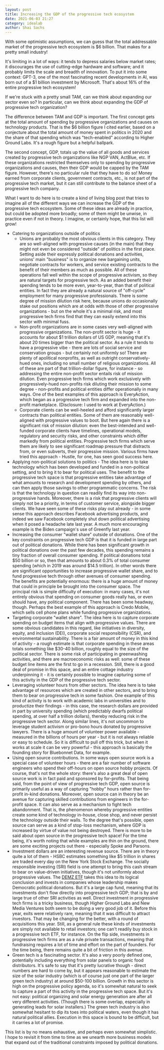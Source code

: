 ```yaml
---
layout: post
title: Increasing the GDP of the progressive tech ecosystem
date: 2021-06-03 21:27
category: idealab
author: Shai Sachs
---
```


With some optimistic assumptions, we can guess that the total addressable market of the progressive tech ecosystem is $6 billion. That makes for a pretty small industry!

It's limiting in a lot of ways: it tends to depress salaries below market rates; it discourages the use of cutting-edge hardware and software; and it probably limits the scale and breadth of innovation. To put it into some context: GPT-3, one of the most fascinating recent developments in AI, was born out of a $1 billion investment by Microsoft. That's about 16% of the entire progressive tech ecosystem!

If we're stuck with a pretty small TAM, can we think about expanding our sector even so? In particular, can we think about expanding the GDP of progressive tech organization?

The difference between TAM and GDP is important. The first concept gets at the total amount of spending by progressive organizations and causes on technology products. That is the $6 billion figure I cited earlier, based on a conjecture about the total amount of money spent in politics in 2020 and the share of that spending which was "tech-enabled" according to Higher Ground Labs. It's a rough figure but a helpful ballpark.

The second concept, GDP, totals up the value of all goods and services created by progressive tech organizations like NGP VAN, ActBlue, etc. If these organizations restricted themselves only to spending by progressive organizations and causes, then their GDP would be capped by the TAM figure. However, there's no particular rule that they have to do so! Money earned from corporate clients, government contracts, etc., is not part of the progressive tech market, but it can still contribute to the balance sheet of a progressive tech company.

What I want to do here is to create a kind of living blog post that tries to imagine all of the different ways we can increase the GDP of the progressive tech ecosystem. Some of these ideas are already in practice, but could be adopted more broadly; some of them might be unwise, in practice even if not in theory. I imagine, or certainly hope, that this list will grow!

* Catering to organizations outside of politics
  * Unions are probably the most obvious clients in this category. They are so well-aligned with progressive causes (in the main) that they might not even be considered "outside" of politics in the first place. Setting aside their expressly political donations and activities, unions' main "business" is to organize new bargaining units, negotiate contracts for workers, and service existing contracts to the benefit of their members as much as possible. All of these operations fall well within the scope of progressive activism, so they are natural targets for progressive tech. As an added benefit their spending tends to be more even, year-to-year, than that of political entities. In fact they are already a natural source of "off-cycle" employment for many progressive professionals. There is some degree of mission dilution risk here, because unions do occasionally stake out positions which are at odds with those of other progressive organizations - but on the whole it's a minimal risk, and most progressive tech firms find that they can easily extend into this sector with minimal fuss.
  * Non-profit organizations are in some cases very well-aligned with progressive organizations. The non-profit sector is huge - it accounts for about $1 trillion dollars of US GDP, meaning that it's about 20 times bigger than the political sector. As a rule it tends to have a progressive vibe - there are lots of social service and conservation groups - but certainly not uniformly so! There are plenty of apolitical nonprofits, as well as outright conservatively-hued ones, including no small number of religious organizations. All of these are part of that trillion-dollar figure, for instance - so addressing the entire non-profit sector entails risk of mission dilution. Even progressive tech firms which work exclusively with progressively-hued non-profits risk diluting their mission to some degree - non-profits and political entities differ operationally in many ways. One of the best examples of this approach is EveryAction, which began as a progressive tech firm and expanded into the non-profit marketplace. (Disclosure: I used to work at EveryAction.)
  * Corporate clients can be well-heeled and afford significantly larger contracts than political entities. Some of them are reasonably well-aligned with progressive values to boot. But here again there is a significant risk of mission dilution: even the best-intended and well-funded corporate clients have timelines, operational models, regulatory and security risks, and other constraints which differ markedly from political entities. Progressive tech firms which serve them are likely to see significant roadmap pressure that distracts from, or even subverts, their progressive mission. Various firms have tried this approach - Hustle, for one, has seen good success here.
* Applying non-political solutions to politics - The idea here is to take technology which has been developed and funded in a non-political setting, and to bring it to bear for political uses. The benefit to the progressive tech space is that progressive entities take advantage of what amounts to research and development spending by others, and can then apply those savings to other programmatic concerns. The risk is that the technology in question can readily find its way into non-progressive hands. Moreover, there is a risk that progressive clients will simply not be a priority, in terms of customer service, alongside bigger clients. We have seen some of these risks play out already - in some sense this approach describes Facebook advertising products, and indeed we saw Facebook completely shut down political advertising when it posed a headache late last year. A much more encouraging example is the Biden campaign's use of Greenfly last year.
* Increasing the consumer "wallet share" outside of donations. One of the key constraints on progressive tech GDP is that it is funded in large part out of political donations. While there has been significant growth in political donations over the past few decades, this spending remains a tiny fraction of overall consumer spending. If political donations total $50 billion or so, then that amounts to about 0.3% of total consumer spending (which in 2019 was around $14.5 trillion). In other words there are significant opportunities to increase progressive wallet share, and to fund progressive tech through other avenues of consumer spending. The benefits are potentially enormous: there is a huge amount of money that could in principle be brought into the consumer space. The principal risk is simple difficulty of execution: in many cases, it's not entirely obvious that spending on consumer goods really has, or even should have, any political component. There has been some headway, though. Perhaps the best example of this approach is Credo Mobile, which sells cell phone plans while funding progressive organizations.
* Targeting corporate "wallet share". The idea here is to capture corporate spending on budget items that align with progressive values. There are some obvious candidates in this regard, like initiatives in diversity, equity, and inclusion (DEI), corporate social responsibility (CSR), and environmental sustainability. There is a fair amount of money in this kind of activity - a rough estimate is that corporate spending in these areas totals something like $30-40 billion, roughly equal to the size of the political sector. There is some risk of participating in greenwashing activities, and there are macroeconomic risks as well: some of these budget line items are the first to go in a recession. Still, there is a good deal of promise in this space, and an entire cottage industry underpinning it - it is certainly possible to imagine capturing some of this activity in the GDP of the progressive tech sector.
* Leveraging volunteer hours from other sectors. The idea here is to take advantage of resources which are created in other sectors, and to bring them to bear on progressive tech in some fashion. One example of this kind of activity is to work with academic labs in universities and to productize their findings - in this case, the research dollars are provided in part by university spending (which predictably dwarfs political spending, at over half a trillion dollars), thereby reducing risk in the progressive tech sector. Along similar lines, it's not uncommon to leverage student activism or pro-bono hours donated by progressive lawyers. There is a huge amount of volunteer power available - measured in the billions of hours per year - but it is not always reliable or easy to schedule. So it is difficult to pull off this trick, but when it works at scale it can be very powerful - this approach is basically the founding story for Bluebonnet Data, for example.
* Using open source contributions. In some ways open source work is a special case of volunteer hours - there are a fair number of software engineers who spend their off-hours on open source hobby projects. Of course, that's not the whole story: there's also a great deal of open source work is in fact paid and sponsored by for-profits. That being said, from the point of view of progressive tech GDP, open source is primarily useful as a way of capturing "hobby" hours rather than for-profit in-kind donations. Moreover, open source can in theory be an avenue for capturing skilled contributions from engineers in the for-profit space. It can also serve as a mechanism to fight tech abandonment. That is, the phenomenon whereby progressive entities create some kind of technology in-house, close shop, and never persist the technology outside their walls. To the degree that's possible, open source can serve as a kind of stop-loss mechanism, where GDP is increased by virtue of value not being destroyed. There is more to be said about open source in the progressive tech space! For the time being, it's worth noting that while examples are thin on the ground, there are some exciting projects out there - especially Spoke and Parsons.
* Investment dollars are an interesting revenue source. There are in theory quite a lot of them - HSBC estimates something like $5 trillion in shares are traded every day on the New York Stock Exchange. The socially responsible investing (SRI) field is one attempt to bring this cash stream to bear on value-driven initiatives, though it's not uniformly about progressive values. The [DEMZ ETF](https://reflectionam.com/demz/) takes this idea to its logical conclusion and invests in companies whose leadership makes Democratic political donations. But it's a large cap fund, meaning that its investments don't flow directly into progressive tech GDP; that is by and large true of other SRI activities as well. Direct investment in progressive tech firms is a tricky business, though Higher Ground Labs and New Media Ventures both seem to be doing a very good job of it. Before this year, exits were relatively rare, meaning that it was difficult to attract investors. That may be changing for the better, with a round of acquisitions this year. Still, as a general rule these kinds of investments are simply not available to retail investors; one can't readily buy stock in a progressive tech ETF, for instance. On the flip side, investments in progressive tech firms are as a rule private transactions, meaning that fundraising requires a lot of time and effort on the part of founders. For the time being, there remains quite a bit of friction in this avenue.
* Green tech is a fascinating sector. It's also a very poorly defined one, potentially including everything from solar panels to organic food distributors. It's safe to say that it's pretty lucrative though - direct numbers are hard to come by, but it appears reasonable to estimate the size of the solar industry (which is of course just one part of the larger green tech industry) at around $50-100 billion. Growth in this sector is high on the progressive policy agenda, so it's somewhat natural to seek to capture a part of this activity in the progressive tech space. But it's not easy: political organizing and solar energy generation are after all very different activities. (Though there is some overlap, especially in generating leads for solar installers.) The green tech industry is also somewhat hesitant to dip its toes into political waters, even though it has natural political allies. Execution in this space is bound to be difficult, but it carries a lot of promise.

This list is by no means exhaustive, and perhaps even somewhat simplistic. I hope to revisit it from time to time as we unearth more business models that expand out of the traditional constraints imposed by political donations.